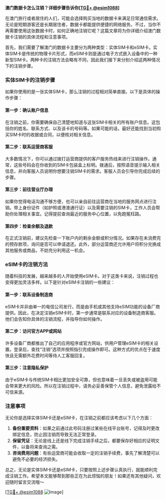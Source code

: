 **澳门数据卡怎么注销？详细步骤告诉你[[TG💪+ @esim1088](https://t.me/s/esim1088)]**

在澳门旅行或者居住的人们，可能会选择购买当地的数据卡来满足日常通信需求。无论是短期游客还是长期居住者，数据卡都能提供便捷的网络服务。不过，当你不再需要使用这张数据卡时，如何正确地注销它呢？这篇文章将为你详细介绍澳门数据卡注销的具体流程和注意事项。

首先，我们需要了解澳门的数据卡主要分为两种类型：实体SIM卡和eSIM卡。实体SIM卡是传统的物理卡片形式，而eSIM卡则是通过电子方式嵌入设备中的一种新型SIM卡。两种卡的注销方法会略有不同，因此我们接下来分别介绍这两种情况下的注销步骤。

### 实体SIM卡的注销步骤

如果你使用的是一张实体SIM卡，那么注销的过程相对简单直接。以下是具体的操作步骤：

#### 第一步：确认账户信息
在注销之前，你需要确保自己清楚地知道与这张SIM卡相关的所有账户信息。这包括你的姓名、联系方式、以及该卡的号码等。如果可能的话，最好还能找到当初购买SIM卡时的收据或合同，以便核对相关信息。

#### 第二步：联系运营商客服
大多数情况下，你可以通过拨打运营商提供的客户服务热线来进行注销操作。通常，这些号码会在你收到的SIM卡包装盒上标明。拨通后，按照语音提示输入相关信息，并向客服人员说明你想要注销SIM卡的需求。客服人员会引导你完成后续的步骤。

#### 第三步：前往营业厅办理
如果你觉得电话沟通不够方便，也可以亲自前往运营商在当地的服务网点进行注销。带上身份证件（如护照或港澳通行证）以及需要注销的SIM卡，工作人员会帮助你处理相关事宜。记得提前查询最近的服务中心位置，以免跑冤枉路。

#### 第四步：检查余额及退款
在正式注销前，建议先检查一下账户内的剩余金额或积分情况。如果存在未消费完的预存款项，询问是否可以申请退还。此外，部分运营商还允许用户将积分兑换成其他服务或商品，不妨充分利用这一机会。

### eSIM卡的注销方法

随着科技的发展，越来越多的人开始使用eSIM卡。对于这类卡来说，注销过程也变得更加灵活多样。以下是针对eSIM卡注销的一些建议：

#### 第一步：联系设备制造商
eSIM卡并非由单一的电信公司发行，而是由手机或其他支持eSIM功能的设备厂商提供。因此，在决定注销eSIM卡时，第一步通常是联系对应的设备制造商客服。他们会告知你具体的注销流程，并指导你如何操作。

#### 第二步：访问官方APP或网站
许多设备厂商都推出了自己的应用程序或官方网站，供用户管理eSIM卡的相关设置。登录后，查找“注销”选项并按照指引完成操作即可。这种方式的优点在于速度快且无需额外花费时间等待人工客服回复。

#### 第三步：注意隐私保护
由于eSIM卡与传统SIM卡相比更加安全可靠，但也意味着一旦丢失或被盗用可能会带来更大的风险。所以在注销过程中，请务必妥善保管个人信息，避免泄露给不可信来源。

### 注意事项

无论你是选择实体SIM卡还是eSIM卡，在注销之前都应该考虑以下几个方面：

1. **备份重要资料**：如果之前通过此号码注册过某些在线平台账号，记得及时更改绑定信息，防止因注销而导致无法正常登录。
2. **保留凭证**：无论是线上还是线下完成注销手续之后，都要保存好相应的证明文件，以备将来查询之需。
3. **咨询费用问题**：有些运营商可能会收取一定的注销手续费，事先了解清楚可以避免不必要的经济损失。

总之，无论是实体SIM卡还是eSIM卡，只要按照上述步骤认真执行，就能顺利完成注销工作。希望本文能够帮到那些正在为此烦恼的朋友！如果还有其他疑问，欢迎随时留言交流哦～

[[TG💪+ @esim1088](https://t.me/s/esim1088) ![Image](https://i.postimg.cc/4NQfJmqS/Snipaste-2025-05-13-00-14-12.png)]